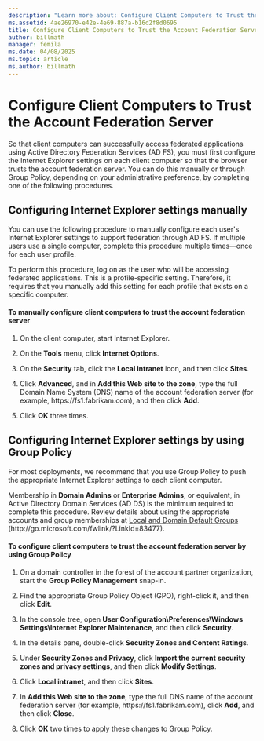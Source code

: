 ```yaml
---
description: "Learn more about: Configure Client Computers to Trust the Account Federation Server"
ms.assetid: 4ae26970-e42e-4e69-887a-b16d2f8d0695
title: Configure Client Computers to Trust the Account Federation Server
author: billmath
manager: femila
ms.date: 04/08/2025
ms.topic: article
ms.author: billmath
---
```


# Configure Client Computers to Trust the Account Federation Server

So that client computers can successfully access federated applications using Active Directory Federation Services \(AD FS\), you must first configure the Internet Explorer settings on each client computer so that the browser trusts the account federation server. You can do this manually or through Group Policy, depending on your administrative preference, by completing one of the following procedures.

## Configuring Internet Explorer settings manually
You can use the following procedure to manually configure each user's Internet Explorer settings to support federation through AD FS. If multiple users use a single computer, complete this procedure multiple times—once for each user profile.

To perform this procedure, log on as the user who will be accessing federated applications. This is a profile\-specific setting. Therefore, it requires that you manually add this setting for each profile that exists on a specific computer.

#### To manually configure client computers to trust the account federation server

1.  On the client computer, start Internet Explorer.

2.  On the **Tools** menu, click **Internet Options**.

3.  On the **Security** tab, click the **Local intranet** icon, and then click **Sites**.

4.  Click **Advanced**, and in **Add this Web site to the zone**, type the full Domain Name System \(DNS\) name of the account federation server \(for example, https:\/\/fs1.fabrikam.com\), and then click **Add**.

5.  Click **OK** three times.

## Configuring Internet Explorer settings by using Group Policy
For most deployments, we recommend that you use Group Policy to push the appropriate Internet Explorer settings to each client computer.

Membership in **Domain Admins** or **Enterprise Admins**, or equivalent, in Active Directory Domain Services \(AD DS\) is the minimum required to complete this procedure.  Review details about using the appropriate accounts and group memberships at [Local and Domain Default Groups](/previous-versions/orphan-topics/ws.10/dd728026(v=ws.10)) \(http:\/\/go.microsoft.com\/fwlink\/?LinkId\=83477\).

#### To configure client computers to trust the account federation server by using Group Policy

1.  On a domain controller in the forest of the account partner organization, start the **Group Policy Management** snap\-in.

2.  Find the appropriate Group Policy Object \(GPO\), right\-click it, and then click **Edit**.

3.  In the console tree, open **User Configuration\\Preferences\\Windows Settings\\Internet Explorer Maintenance**, and then click **Security**.

4.  In the details pane, double\-click **Security Zones and Content Ratings**.

5.  Under **Security Zones and Privacy**, click **Import the current security zones and privacy settings**, and then click **Modify Settings**.

6.  Click **Local intranet**, and then click **Sites**.

7.  In **Add this Web site to the zone**, type the full DNS name of the account federation server \(for example, https:\/\/fs1.fabrikam.com\), click **Add**, and then click **Close**.

8.  Click **OK** two times to apply these changes to Group Policy.
